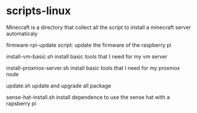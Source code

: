 # scripts-linux

Minecraft
    is a directory that collect all the script to install a minecraft server automaticaly

firmware-rpi-update script:
    update the firmware of the raspberry pi

install-vm-basic.sh
    install basic tools that I need for my vm server

install-proxmox-server.sh
    install basic tools that I need for my proxmox node

update.sh
    update and upgrade all package

sense-hat-install.sh
    install dependence to use the sense hat with a rapsberry pi
    